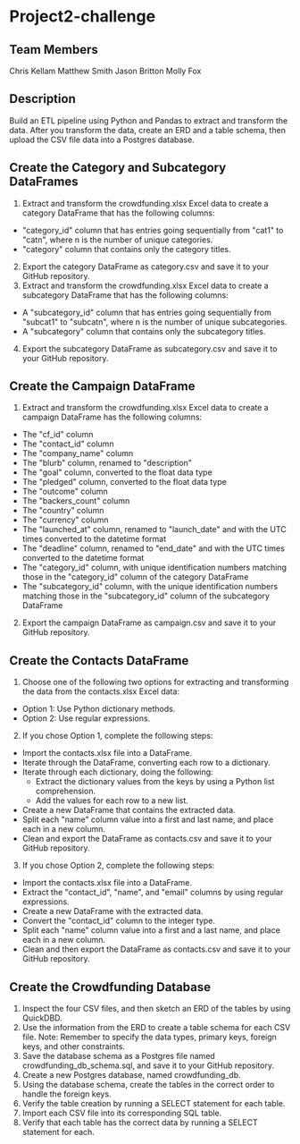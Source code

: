 # Project2-challenge

## Team Members
Chris Kellam
Matthew Smith
Jason Britton
Molly Fox

## Description
Build an ETL pipeline using Python and Pandas to extract and transform the data. After you transform the data, create an ERD and a table schema, then upload the CSV file data into a Postgres database.

## Create the Category and Subcategory DataFrames
1. Extract and transform the crowdfunding.xlsx Excel data to create a category DataFrame that has the following columns:
  * "category_id" column that has entries going sequentially from "cat1" to "catn", where n is the number of unique categories.
  * "category" column that contains only the category titles.
2. Export the category DataFrame as category.csv and save it to your GitHub repository.
3. Extract and transform the crowdfunding.xlsx Excel data to create a subcategory DataFrame that has the following columns:
  * A "subcategory_id" column that has entries going sequentially from "subcat1" to "subcatn", where n is the number of unique subcategories.
  * A "subcategory" column that contains only the subcategory titles.
4. Export the subcategory DataFrame as subcategory.csv and save it to your GitHub repository.

## Create the Campaign DataFrame
1. Extract and transform the crowdfunding.xlsx Excel data to create a campaign DataFrame has the following columns:
  * The "cf_id" column
  * The "contact_id" column
  * The "company_name" column
  * The "blurb" column, renamed to "description"
  * The "goal" column, converted to the float data type
  * The "pledged" column, converted to the float data type
  * The "outcome" column
  * The "backers_count" column
  * The "country" column
  * The "currency" column
  * The "launched_at" column, renamed to "launch_date" and with the UTC times converted to the datetime format
  * The "deadline" column, renamed to "end_date" and with the UTC times converted to the datetime format
  * The "category_id" column, with unique identification numbers matching those in the "category_id" column of the category DataFrame
  * The "subcategory_id" column, with the unique identification numbers matching those in the "subcategory_id" column of the subcategory DataFrame
2. Export the campaign DataFrame as campaign.csv and save it to your GitHub repository.

## Create the Contacts DataFrame
1. Choose one of the following two options for extracting and transforming the data from the contacts.xlsx Excel data:
  * Option 1: Use Python dictionary methods.
  * Option 2: Use regular expressions.
2. If you chose Option 1, complete the following steps:
  * Import the contacts.xlsx file into a DataFrame.
  * Iterate through the DataFrame, converting each row to a dictionary.
  * Iterate through each dictionary, doing the following:
    * Extract the dictionary values from the keys by using a Python list comprehension.
    * Add the values for each row to a new list.
  * Create a new DataFrame that contains the extracted data.
  * Split each "name" column value into a first and last name, and place each in a new column.
  * Clean and export the DataFrame as contacts.csv and save it to your GitHub repository.
3. If you chose Option 2, complete the following steps:
  * Import the contacts.xlsx file into a DataFrame.
  * Extract the "contact_id", "name", and "email" columns by using regular expressions.
  * Create a new DataFrame with the extracted data.
  * Convert the "contact_id" column to the integer type.
  * Split each "name" column value into a first and a last name, and place each in a new column.
  * Clean and then export the DataFrame as contacts.csv and save it to your GitHub repository.

## Create the Crowdfunding Database
1. Inspect the four CSV files, and then sketch an ERD of the tables by using QuickDBD.
2. Use the information from the ERD to create a table schema for each CSV file. Note: Remember to specify the data types, primary keys, foreign keys, and other constraints.
3. Save the database schema as a Postgres file named crowdfunding_db_schema.sql, and save it to your GitHub repository.
4. Create a new Postgres database, named crowdfunding_db.
5. Using the database schema, create the tables in the correct order to handle the foreign keys.
6. Verify the table creation by running a SELECT statement for each table.
7. Import each CSV file into its corresponding SQL table.
8. Verify that each table has the correct data by running a SELECT statement for each.
